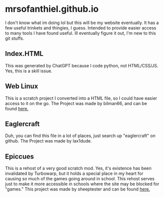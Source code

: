 # mrsofanthiel.github.io
I don't know what im doing lol but this will be my website eventually.
It has a few useful trinkets and thingies, I guess.
Intended to provide easier access to many tools I have found useful.
Ill eventually figure it out, I'm new to this git stuffs.
## Index.HTML
This was generated by ChatGPT because I code python, not HTML/CSS/JS.
Yes, this is a skill issue.
## Web Linux
This is a scratch project I converted into a HTML file, so I could have easier access to it on the go.
The Project was made by bilman66, and can be found [here.](https://scratch.mit.edu/projects/892602496)
## Eaglercraft
Duh, you can find this file in a lot of places, just search up "eaglercraft" on github.
The Project was made by lax1dude.
## Epiccues
This is a rehost of a very good scratch mod. Yes, it's existence has been invalidated by Turbowarp, but it holds a special place in my heart for causing so much of the games going around in school.
This rehost serves just to make it more accessible in schools where the site may be blocked for "games."
This project was made by sheeptester and can be found [here.](https://sheeptester.github.io/scratch-gui/)
